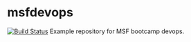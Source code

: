 # msfdevops
[![Build Status](https://travis-ci.org/janash/msfdevops.svg?branch=master)](https://travis-ci.org/janash/msfdevops)
Example repository for MSF bootcamp devops.
